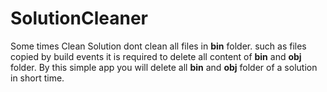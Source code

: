 # SolutionCleaner
Some times Clean Solution dont clean all files in **bin** folder. such as files copied by build events
it is required to delete all content of **bin** and **obj** folder.
By this simple app you will delete all **bin** and **obj** folder of a solution in short time.
